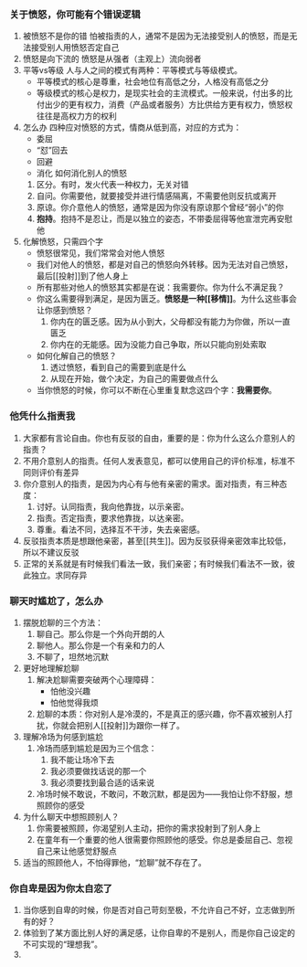### 关于愤怒，你可能有个错误逻辑
1. 被愤怒不是你的错
	怕被指责的人，通常不是因为无法接受别人的愤怒，而是无法接受别人用愤怒否定自己
2. 愤怒是向下流的
	愤怒是从强者（主观上）流向弱者
3. 平等vs等级
	人与人之间的模式有两种：平等模式与等级模式。
	- 平等模式的核心是尊重，社会地位有高低之分，人格没有高低之分
	- 等级模式的核心是权力，是现实社会的主流模式。一般来说，付出多的比付出少的更有权力，消费（产品或者服务）方比供给方更有权力，愤怒权往往是高权力方的权利
4. 怎么办
	四种应对愤怒的方式，情商从低到高，对应的方式为：
	- 委屈
	- “怼”回去
	- 回避
	- 消化
	如何消化别人的愤怒
	1. 区分。有时，发火代表一种权力，无关对错
	2. 自问。你需要他，就要接受并进行情感隔离，不需要他则反抗或离开
	3. 原谅。你介意他人的愤怒，通常是因为你没有原谅那个曾经“弱小”的你
	4. **抱持**。抱持不是忍让，而是以独立的姿态，不带委屈得等他宣泄完再安慰他
5. 化解愤怒，只需四个字
	- 愤怒很常见，我们常常会对他人愤怒
	- 我们对他人的愤怒，都是对自己的愤怒向外转移。因为无法对自己愤怒，最后[[投射]]到了他人身上
	- 所有那些对他人的愤怒其实都是在说：我需要你。你为什么不满足我？
	- 你这么需要得到满足，是因为匮乏。**愤怒是一种[[移情]]**。为什么这些事会让你感到愤怒？
		1. 你内在的匮乏感。因为从小到大，父母都没有能力为你做，所以一直匮乏
		2. 你内在的无能感。因为没能力自己争取，所以只能向别处索取
	- 如何化解自己的愤怒？
		1. 透过愤怒，看到自己的需要到底是什么
		2. 从现在开始，做个决定，为自己的需要做点什么
	- 当你愤怒的时候，你可以不断在心里重复默念这四个字：**我需要你**。


### 他凭什么指责我
1. 大家都有言论自由。你也有反驳的自由，重要的是：你为什么这么介意别人的指责？
2. 不用介意别人的指责。任何人发表意见，都可以使用自己的评价标准，标准不同则评价有差异
3. 你介意别人的指责，是因为内心有与他有亲密的需求。面对指责，有三种态度：
	1. 讨好。认同指责，我向他靠拢，以示亲密。
	2. 指责。否定指责，要求他靠拢，以达亲密。
	3. 尊重。看法不同，选择互不干涉，失去亲密感。
4. 反驳指责本质是想跟他亲密，甚至[[共生]]。因为反驳获得亲密效率比较低，所以不建议反驳
5. 正常的关系就是有时候我们看法一致，我们亲密；有时候我们看法不一致，彼此独立。求同存异
### 聊天时尴尬了，怎么办
1. 摆脱尬聊的三个方法：
	1. 聊自己。那么你是一个外向开朗的人
	2. 聊他人。那么你是一个有亲和力的人
	3. 不聊了，坦然地沉默
2. 更好地理解尬聊
	1. 解决尬聊需要突破两个心理障碍：
		- 怕他没兴趣
		- 怕他觉得我烦
	2. 尬聊的本质：你对别人是冷漠的，不是真正的感兴趣，你不喜欢被别人打扰，你就会把别人[[投射]]为跟你一样了。
3.  理解冷场为何感到尴尬
	1. 冷场而感到尴尬是因为三个信念：
		1. 我不能让场冷下去
		2. 我必须要做找话说的那一个
		3. 我必须要找到最合适的话来说
	2. 冷场时候不敢说，不敢问，不敢沉默，都是因为——我怕让你不舒服，想照顾你的感受
4. 为什么聊天中想照顾别人？
	1. 你需要被照顾，你渴望别人主动，把你的需求投射到了别人身上
	2. 在童年有一个重要的他人很需要你照顾他的感受。你总是委屈自己、忽视自己来让他感觉舒服点
5. 适当的照顾他人，不怕得罪他，“尬聊”就不存在了。
### 你自卑是因为你太自恋了
1. 当你感到自卑的时候，你是否对自己苛刻至极，不允许自己不好，立志做到所有的好？
2. 体验到了某方面比别人好的满足感，让你自卑的不是别人，而是你自己设定的不可实现的“理想我”。
3. 